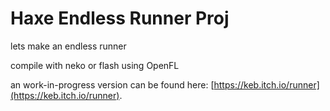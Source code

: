 Haxe Endless Runner Proj
=========================

lets make an endless runner

compile with neko or flash using OpenFL

an work-in-progress version can be found here: [https://keb.itch.io/runner](https://keb.itch.io/runner).